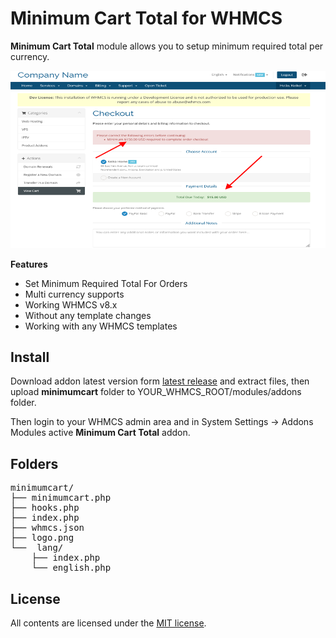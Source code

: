 # Minimum Cart Total for WHMCS
**Minimum Cart Total** module allows you to setup minimum required total per currency.

![Screenshot](clientarea.png)

**Features**

- Set Minimum Required Total For Orders
- Multi currency supports
- Working WHMCS v8.x
- Without any template changes
- Working with any WHMCS templates


## Install

Download addon latest version form [latest release](https://github.com/farzadkhaledi/minimumcart/releases/latest) and extract files, then upload **minimumcart** folder to YOUR_WHMCS_ROOT/modules/addons folder.

Then login to your WHMCS admin area and in System Settings -> Addons Modules active **Minimum Cart Total** addon.



## Folders

<pre>
minimumcart/
├── minimumcart.php
├── hooks.php
├── index.php
├── whmcs.json
├── logo.png
└──  lang/
    ├── index.php
    └── english.php
</pre>


## License

All contents are licensed under the [MIT license].

[mit license]: LICENSE
